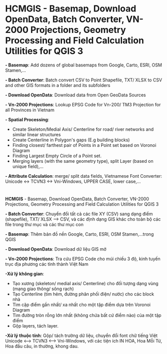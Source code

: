 # HCMGIS - Basemap, Download OpenData, Batch Converter,  VN-2000 Projections, Geometry Processing and Field Calculation Utilities for QGIS 3

**- Basemap**: Add dozens of global basemaps from Google, Carto, ESRI, OSM Stamen,...

**- Batch Converter**: Batch convert CSV to Point Shapefile, TXT/ XLSX to CSV and other GIS formats in a folder and its subfolders


**- Download OpenData**:  Download data from Open GeoData Sources

**- Vn-2000 Projections**:  Lookup EPSG Code for Vn-200/ TM3 Projection for all Provinces in Vietnam


**- Spatial Processing**: 

+ Create Skeleton/Medial Axis/ Centerline for road/ river networks and similar linear structures
+ Create Centerline in Polygon's gaps (E.g building blocks)
+ Finding closest/ farthest pair of Points in a Point set based on Voronoi Diagram
+ Finding Largest Empty Circle of a Point set.
+ Merging layers (with the same geometry type), split Layer (based on unique field),...

**- Attribute Calculation**: merge/ split data fields, Vietnamese Font Converter: Unicode <-> TCVN3 <-> Vni-Windows, UPPER CASE, lower case,...


# 

**HCMGIS** - Basemap, Download OpenData, Batch Converter,  VN-2000 Projections, Geometry Processing and Field Calculation Utilities for QGIS 3

**- Batch Converter**: Chuyển đổi tất cả các file XY (CSV) sang dạng điểm (shapefile), TXT/ XLSX --> CSV, và các định dạng GIS khác cho toàn bộ các file trong thư mục và các thư mục con

**- Basemap**: Thêm bản đồ nền Google, Carto, ESRI, OSM Stamen,...trong QGIS

**- Download OpenData**:  Download dữ liệu GIS mở

**- Vn-2000 Projections**:  Tra cứu EPSG Code cho múi chiếu 3 độ, kinh tuyến trục địa phương các tỉnh thành Việt Nam


**-Xử lý không gian**: 
+ Tạo xương (skeleton/ medial axis/ Centerline) cho đối tượng dạng vùng (mạng giao thông/ sông rạch)
+ Tạo Centerline (tim hẻm, đường phân phối điện/ nước) cho các block nhà 
+ Tìm cặp điểm gần nhất/ xa nhất cho một tập điểm dựa trên Voronoi Diagram
+ Tìm đường tròn rỗng lớn nhất (không chứa bất cứ điểm nào) của một tập điểm
+ Gộp layers, tách layer.

**-Xử lý thuộc tính**: Gộp/ tách trường dữ liệu, chuyển đổi font chữ tiếng Việt Unicode <--> TCVN3 <--> Vni-Windows, với các tiện ích IN HOA, Hoa Mỗi Từ, Hoa đầu câu, in thường, khong dau.

